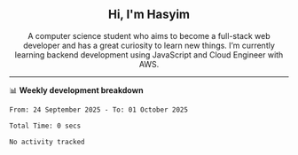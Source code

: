 <h2 align="center">Hi, I'm Hasyim</h2>

<p align="center">A computer science student who aims to become a full-stack web developer and has a great curiosity to learn new things. I’m currently learning backend development using JavaScript and Cloud Engineer with AWS.</p>

---

📊 **Weekly development breakdown**

<!--START_SECTION:waka-->

```txt
From: 24 September 2025 - To: 01 October 2025

Total Time: 0 secs

No activity tracked
```

<!--END_SECTION:waka-->

<!-- - You can reach me on **hasyim11c@gmail.com** -->
